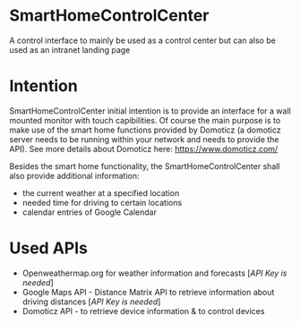 # SmartHomeControlCenter
A control interface to mainly be used as a control center but can also be used as an intranet landing page

# Intention
SmartHomeControlCenter initial intention is to provide an interface for a wall mounted monitor with touch capibilities. 
Of course the main purpose is to make use of the smart home functions provided by Domoticz (a domoticz server needs to be running 
within your network and needs to provide the API). See more details about Domoticz here: https://www.domoticz.com/

Besides the smart home functionality, the SmartHomeControlCenter shall also provide additional information: 
* the current weather at a specified location
* needed time for driving to certain locations
* calendar entries of Google Calendar

# Used APIs
* Openweathermap.org for weather information and forecasts [*API Key is needed*]
* Google Maps API - Distance Matrix API to retrieve information about driving distances [*API Key is needed*]
* Domoticz API - to retrieve device information & to control devices
